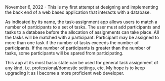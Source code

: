 November 6, 2022 - 
This is my first attempt at designing and implementing the back end of a web based application that interacts with a database.

As indicated by its name, the task-assignment app allows users to match a number of participants to a set of tasks. The user must add participants and tasks to a database before the allocation of assignments can take place. All the tasks will be matched with a participant. Participant may be assigned to more than one task if the number of tasks exceeds the number of participants. If the number of participants is greater than the number of tasks, some participants will be spared from participating.

This app at its most basic state can be used for general task assignment of any kind, i.e. professional/domestic settings, etc. My hope is to keep upgrading it as I become a more proficient web developer. 
